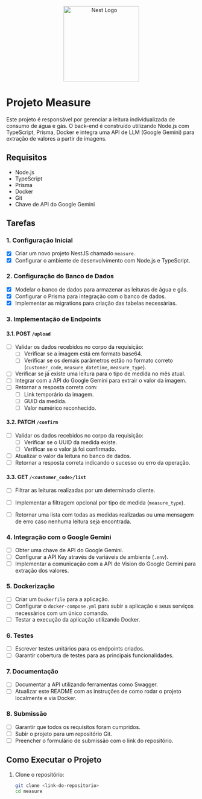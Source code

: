 <p align="center">
  <a href="http://nestjs.com/" target="blank"><img src="https://nestjs.com/img/logo-small.svg" width="200" alt="Nest Logo" /></a>
</p>

[circleci-image]: https://img.shields.io/circleci/build/github/nestjs/nest/master?token=abc123def456
[circleci-url]: https://circleci.com/gh/nestjs/nest

  

# Projeto Measure

Este projeto é responsável por gerenciar a leitura individualizada de consumo de água e gás. O back-end é construído utilizando Node.js com TypeScript, Prisma, Docker e integra uma API de LLM (Google Gemini) para extração de valores a partir de imagens.

## Requisitos

- Node.js
- TypeScript
- Prisma
- Docker
- Git
- Chave de API do Google Gemini

## Tarefas

### 1. Configuração Inicial
- [x] Criar um novo projeto NestJS chamado `measure`.
- [x] Configurar o ambiente de desenvolvimento com Node.js e TypeScript.

### 2. Configuração do Banco de Dados
- [x] Modelar o banco de dados para armazenar as leituras de água e gás.
- [x] Configurar o Prisma para integração com o banco de dados.
- [x] Implementar as migrations para criação das tabelas necessárias.

### 3. Implementação de Endpoints

#### 3.1. POST `/upload`
- [ ] Validar os dados recebidos no corpo da requisição:
  - [ ] Verificar se a imagem está em formato base64.
  - [ ] Verificar se os demais parâmetros estão no formato correto (`customer_code`, `measure_datetime`, `measure_type`).
- [ ] Verificar se já existe uma leitura para o tipo de medida no mês atual.
- [ ] Integrar com a API do Google Gemini para extrair o valor da imagem.
- [ ] Retornar a resposta correta com:
  - [ ] Link temporário da imagem.
  - [ ] GUID da medida.
  - [ ] Valor numérico reconhecido.

#### 3.2. PATCH `/confirm`
- [ ] Validar os dados recebidos no corpo da requisição:
  - [ ] Verificar se o UUID da medida existe.
  - [ ] Verificar se o valor já foi confirmado.
- [ ] Atualizar o valor da leitura no banco de dados.
- [ ] Retornar a resposta correta indicando o sucesso ou erro da operação.

#### 3.3. GET `/<customer_code>/list`
- [ ] Filtrar as leituras realizadas por um determinado cliente.
- [ ] Implementar a filtragem opcional por tipo de medida (`measure_type`).
- [ ] Retornar uma lista com todas as medidas realizadas ou uma mensagem de erro caso nenhuma leitura seja encontrada.


### 4. Integração com o Google Gemini
- [ ] Obter uma chave de API do Google Gemini.
- [ ] Configurar a API Key através de variáveis de ambiente (`.env`).
- [ ] Implementar a comunicação com a API de Vision do Google Gemini para extração dos valores.

### 5. Dockerização
- [ ] Criar um `Dockerfile` para a aplicação.
- [ ] Configurar o `docker-compose.yml` para subir a aplicação e seus serviços necessários com um único comando.
- [ ] Testar a execução da aplicação utilizando Docker.

### 6. Testes
- [ ] Escrever testes unitários para os endpoints criados.
- [ ] Garantir cobertura de testes para as principais funcionalidades.

### 7. Documentação
- [ ] Documentar a API utilizando ferramentas como Swagger.
- [ ] Atualizar este README com as instruções de como rodar o projeto localmente e via Docker.

### 8. Submissão
- [ ] Garantir que todos os requisitos foram cumpridos.
- [ ] Subir o projeto para um repositório Git.
- [ ] Preencher o formulário de submissão com o link do repositório.

## Como Executar o Projeto

1. Clone o repositório:
   ```bash
   git clone <link-do-repositorio>
   cd measure

